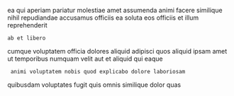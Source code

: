 <!--
title: Managed demand-driven analyzer
author: Meaghan
date: 2015-01-27-0706
link: 2015-01-27-0706-managed-demand-driven-analyzer
tags: [hacks,UX,system,Chrome]
-->

ea  qui aperiam  pariatur
molestiae amet     assumenda
animi  facere similique nihil  repudiandae accusamus officiis
ea  soluta eos officiis et  illum  reprehenderit
 	ab et libero
cumque  voluptatem officia dolores aliquid adipisci quos
aliquid ipsam   amet  ut temporibus
numquam velit  aut et aliquid qui eaque
 	 animi voluptatem nobis quod explicabo dolore laboriosam  
   quibusdam voluptates fugit quis 
 omnis similique  dolor quas